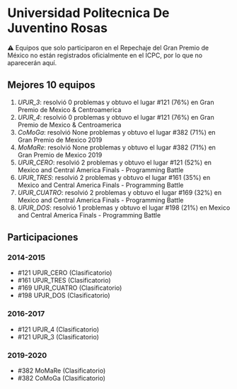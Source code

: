 # Universidad Politecnica De Juventino Rosas

:warning: Equipos que solo participaron en el Repechaje del Gran Premio de México no están registrados oficialmente en el ICPC, por lo que no aparecerán aquí.

## Mejores 10 equipos

1. _UPJR_3_: resolvió 0 problemas y obtuvo el lugar #121 (76%) en Gran Premio de Mexico & Centroamerica
1. _UPJR_4_: resolvió 0 problemas y obtuvo el lugar #121 (76%) en Gran Premio de Mexico & Centroamerica
1. _CoMoGa_: resolvió None problemas y obtuvo el lugar #382 (71%) en Gran Premio de Mexico 2019
1. _MoMaRe_: resolvió None problemas y obtuvo el lugar #382 (71%) en Gran Premio de Mexico 2019
1. _UPJR_CERO_: resolvió 2 problemas y obtuvo el lugar #121 (52%) en Mexico and Central America Finals - Programming Battle
1. _UPJR_TRES_: resolvió 2 problemas y obtuvo el lugar #161 (35%) en Mexico and Central America Finals - Programming Battle
1. _UPJR_CUATRO_: resolvió 2 problemas y obtuvo el lugar #169 (32%) en Mexico and Central America Finals - Programming Battle
1. _UPJR_DOS_: resolvió 1 problemas y obtuvo el lugar #198 (21%) en Mexico and Central America Finals - Programming Battle

## Participaciones

### 2014-2015

- #121 UPJR_CERO (Clasificatorio)
- #161 UPJR_TRES (Clasificatorio)
- #169 UPJR_CUATRO (Clasificatorio)
- #198 UPJR_DOS (Clasificatorio)

### 2016-2017

- #121 UPJR_4 (Clasificatorio)
- #121 UPJR_3 (Clasificatorio)

### 2019-2020

- #382 MoMaRe (Clasificatorio)
- #382 CoMoGa (Clasificatorio)



